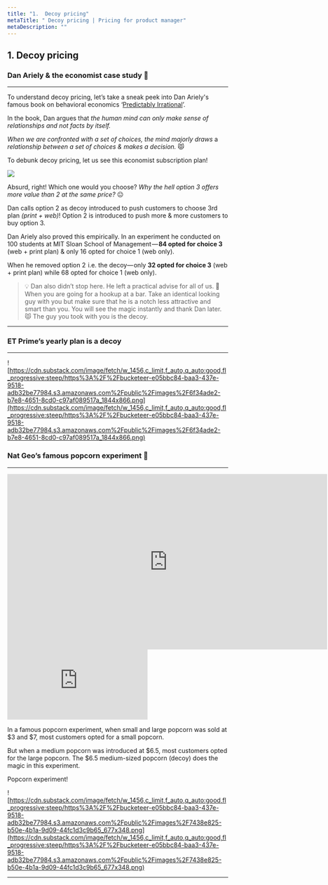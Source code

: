 ```yaml
---
title: "1.  Decoy pricing"
metaTitle: " Decoy pricing | Pricing for product manager"
metaDescription: ""
---
```




## 1. Decoy pricing

### Dan Ariely & the economist case study 🧧

---

To understand decoy pricing, let’s take a sneak peek into Dan Ariely's famous book on behavioral economics ‘[Predictably Irrational](https://www.amazon.in/dp/B002RI9QJE/ref=dp-kindle-redirect?_encoding=UTF8&btkr=1)’.

In the book, Dan argues that *the human mind can only make sense of relationships and not facts by itself.*

*When we are confronted with a set of choices, the mind majorly draws* a *relationship between a set of choices & makes a decision.* 😾

To debunk decoy pricing, let us see this economist subscription plan!

<div class="img-70 img-center">

<img src="https://cdn.substack.com/image/fetch/w_1456,c_limit,f_auto,q_auto:good,fl_progressive:steep/https%3A%2F%2Fbucketeer-e05bbc84-baa3-437e-9518-adb32be77984.s3.amazonaws.com%2Fpublic%2Fimages%2F7fb0be69-f8b5-41c9-8328-457b95309510_432x337.png" />

</div>

Absurd, right! Which one would you choose? *Why the hell option 3 offers more value than 2 at the same price?* 😐

Dan calls option 2 as decoy introduced to push customers to choose 3rd plan *(print + web)*! Option 2 is introduced to push more & more customers to buy option 3.

Dan Ariely also proved this empirically. In an experiment he conducted on 100 students at MIT Sloan School of Management — **84 opted for choice 3** (web + print plan) & only 16 opted for choice 1 (web only).

When he removed option 2  i.e. the decoy— only **32 opted for choice 3** (web + print plan) while 68 opted for choice 1 (web only).


>💡 Dan also didn’t stop here. He left a practical advise for all of us. 👊   When you are going for a hookup at a bar. Take an identical looking  guy  with you but make sure that he is a notch less attractive and smart   than you. You will see the magic instantly and thank Dan later. 😾 The guy you took with you is the decoy.

---



### ET Prime’s yearly plan is a decoy

---

![https://cdn.substack.com/image/fetch/w_1456,c_limit,f_auto,q_auto:good,fl_progressive:steep/https%3A%2F%2Fbucketeer-e05bbc84-baa3-437e-9518-adb32be77984.s3.amazonaws.com%2Fpublic%2Fimages%2F6f34ade2-b7e8-4651-8cd0-c97af089517a_1844x866.png](https://cdn.substack.com/image/fetch/w_1456,c_limit,f_auto,q_auto:good,fl_progressive:steep/https%3A%2F%2Fbucketeer-e05bbc84-baa3-437e-9518-adb32be77984.s3.amazonaws.com%2Fpublic%2Fimages%2F6f34ade2-b7e8-4651-8cd0-c97af089517a_1844x866.png)

### Nat Geo’s famous popcorn experiment 🍿

---


<div class="youtube-embed-desktop">

<iframe width="730" height="400" src="https://www.youtube.com/embed/33aaQdtD20k" title="YouTube video player" frameborder="0" allow="accelerometer; autoplay; clipboard-write; encrypted-media; gyroscope; picture-in-picture" allowfullscreen></iframe>

</div>

<div class="youtube-embed-mobile">

<iframe width="320" height="160" src="https://www.youtube.com/embed/33aaQdtD20k" title="YouTube video player" frameborder="0" allow="accelerometer; autoplay; clipboard-write; encrypted-media; gyroscope; picture-in-picture" allowfullscreen></iframe>

</div>

In a famous popcorn experiment, when small and large popcorn was sold at $3 and $7, most customers opted for a small popcorn.

But when a medium popcorn was introduced at $6.5, most customers opted for the large popcorn. The $6.5 medium-sized popcorn (decoy) does the magic in this experiment.

Popcorn experiment!

![https://cdn.substack.com/image/fetch/w_1456,c_limit,f_auto,q_auto:good,fl_progressive:steep/https%3A%2F%2Fbucketeer-e05bbc84-baa3-437e-9518-adb32be77984.s3.amazonaws.com%2Fpublic%2Fimages%2F7438e825-b50e-4b1a-9d09-44fc1d3c9b65_677x348.png](https://cdn.substack.com/image/fetch/w_1456,c_limit,f_auto,q_auto:good,fl_progressive:steep/https%3A%2F%2Fbucketeer-e05bbc84-baa3-437e-9518-adb32be77984.s3.amazonaws.com%2Fpublic%2Fimages%2F7438e825-b50e-4b1a-9d09-44fc1d3c9b65_677x348.png)

---

